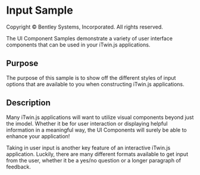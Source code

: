 # Input Sample

Copyright © Bentley Systems, Incorporated. All rights reserved.

The UI Component Samples demonstrate a variety of user interface components that can be used in your iTwin.js applications.

## Purpose

The purpose of this sample is to show off the different styles of input options that are available to you when constructing iTwin.js applications.

## Description

Many iTwin.js applications will want to utilize visual components beyond just the imodel. Whether it be for user interaction or displaying helpful information in a meaningful way, the UI Components will surely be able to enhance your application!

Taking in user input is another key feature of an interactive iTwin.js application. Luckily, there are many different formats available to get input from the user, whether it be a yes/no question or a longer paragraph of feedback.
